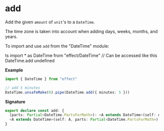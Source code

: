 # add

Add the given `amount` of `unit`'s to a `DateTime`.

The time zone is taken into account when adding days, weeks, months, and
years.

To import and use `add` from the "DateTime" module:

ts
import \* as DateTime from "effect/DateTime"
// Can be accessed like this
DateTime.add
undefined

**Example**

```ts
import { DateTime } from "effect"

// add 5 minutes
DateTime.unsafeMake(0).pipe(DateTime.add({ minutes: 5 }))
```

**Signature**

```ts
export declare const add: {
  (parts: Partial<DateTime.PartsForMath>): <A extends DateTime>(self: A) => DateTime.PreserveZone<A>
  <A extends DateTime>(self: A, parts: Partial<DateTime.PartsForMath>): DateTime.PreserveZone<A>
}
```
